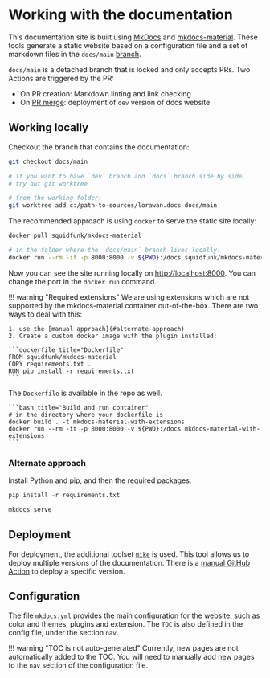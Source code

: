 # Working with the documentation

This documentation site is built using [MkDocs](https://www.mkdocs.org/) and
[mkdocs-material](https://squidfunk.github.io/mkdocs-material/). These tools
generate a static website based on a configuration file and a set of markdown
files in the `docs/main` [branch](https://github.com/Azure/iotedge-lorawan-starterkit/tree/docs/main).

`docs/main` is a detached branch that is locked and only accepts PRs. Two Actions
are triggered by the PR:

- On PR creation: Markdown linting and link checking
- On [PR merge](https://github.com/Azure/iotedge-lorawan-starterkit/actions/workflows/publish-docs-dev.yml): deployment of `dev` version of docs website

## Working locally

Checkout the branch that contains the documentation:

```bash title="git worktree"
git checkout docs/main

# If you want to have `dev` branch and `docs` branch side by side,
# try out git worktree

# from the working folder:
git worktree add c:/path-to-sources/lorawan.docs docs/main

```

The recommended approach is using `docker` to serve the static site locally:

```bash title="serve documentation locally"
docker pull squidfunk/mkdocs-material

# in the folder where the `docs/main` branch lives locally:
docker run --rm -it -p 8000:8000 -v ${PWD}:/docs squidfunk/mkdocs-material
```

Now you can see the site running locally on <http://localhost:8000>. You can change
the port in the `docker run` command.

<!-- markdownlint-disable MD046 -->
!!! warning "Required extensions"
    We are using extensions which are not supported by the mkdocs-material
    container out-of-the-box. There are two ways to deal with this:  

    1. use the [manual approach](#alternate-approach)
    2. Create a custom docker image with the plugin installed:  

    ```dockerfile title="Dockerfile"
    FROM squidfunk/mkdocs-material
    COPY requirements.txt .
    RUN pip install -r requirements.txt
    ```

The `Dockerfile` is available in the repo as well.

    ```bash title="Build and run container"
    # in the directory where your dockerfile is
    docker build . -t mkdocs-material-with-extensions
    docker run --rm -it -p 8000:8000 -v ${PWD}:/docs mkdocs-material-with-extensions
    ```
<!-- markdownlint-enable MD046 -->

### Alternate approach

Install Python and pip, and then the required packages:

```python title="install prerequisites"
pip install -r requirements.txt
```

```bash title="run mkdocs"
mkdocs serve
```

## Deployment

For deployment, the additional toolset [`mike`](https://github.com/jimporter/mike)
is used. This tool allows us to deploy multiple versions of the documentation.
There is a [manual GitHub Action](https://github.com/Azure/iotedge-lorawan-starterkit/actions/workflows/publish-docs-new-version.yml)
to deploy a specific version.

## Configuration

The file `mkdocs.yml` provides the main configuration for the website, such as
color and themes, plugins and extension. The `TOC` is also defined in the config
file, under the section `nav`.

!!! warning "TOC is not auto-generated"
    Currently, new pages are not automatically added to the TOC. You will need to
    manually add new pages to the `nav` section of the configuration file.
